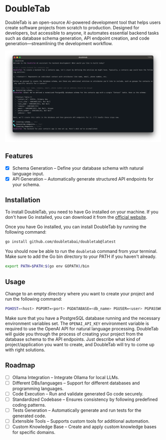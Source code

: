 # DoubleTab

DoubleTab is an open-source AI-powered development tool that helps users create software projects from scratch to production. Designed for developers, but accessible to anyone, it automates essential backend tasks such as database schema generation, API endpoint creation, and code generation—streamlining the development workflow.

![screenshot.png](screenshot.png)

## Features

- [x] Schema Generation – Define your database schema with natural language input.
- [x] API Generation – Automatically generate structured API endpoints for your schema.

## Installation

To install DoubleTab, you need to have Go installed on your machine. If you don't have Go installed, you can download it from the [official website](https://golang.org/dl/).

Once you have Go installed, you can install DoubleTab by running the following command:

```bash
go install github.com/doubletabai/doubletab@latest
```

You should now be able to run the `doubletab` command from your terminal. Make sure to add the Go bin directory to your PATH if you haven't already.

```bash
export PATH=$PATH:$(go env GOPATH)/bin
```

## Usage

Change to an empty directory where you want to create your project and run the following command:

```bash
PGHOST=<host> PGPORT=<port> PGDATABASE=<db_name> PGUSER=<user> PGPASSWORD=<secret> PGSSLMODE=disable OPENAI_API_KEY=<secret> doubletab
```

Make sure that you have a PostgreSQL database running and the necessary environment variables set. The `OPENAI_API_KEY` environment variable is required to use the OpenAI API for natural language processing. DoubleTab will guide you through the process of creating your project from the database schema to the API endpoints. Just describe what kind of project/application you want to create, and DoubleTab will try to come up with right solutions.

## Roadmap

- [ ] Ollama Integration – Integrate Ollama for local LLMs.
- [ ] Different DBs/languages – Support for different databases and programming languages.
- [ ] Code Execution – Run and validate generated Go code securely.
- [ ] Standardized Codebase – Ensures consistency by following predefined coding patterns.
- [ ] Tests Generation – Automatically generate and run tests for the generated code.
- [ ] Extensible Tools – Supports custom tools for additional automation.
- [ ] Custom Knowledge Base – Create and apply custom knowledge bases for specific domains.
